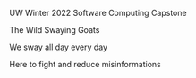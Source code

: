 UW Winter 2022 Software Computing Capstone

The Wild Swaying Goats

We sway all day every day

Here to fight and reduce misinformations
